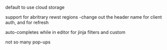 default to use cloud storage

support for abritrary rewst regions
-change out the header name for client auth, and for refresh

auto-completes while in editor for jinja filters and custom

not so many pop-ups
